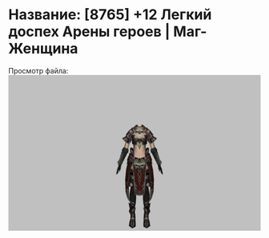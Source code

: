 # Название: [8765] +12 Легкий доспех Арены героев | Маг-Женщина

Просмотр файла:
![p050031.png](p050031.png)